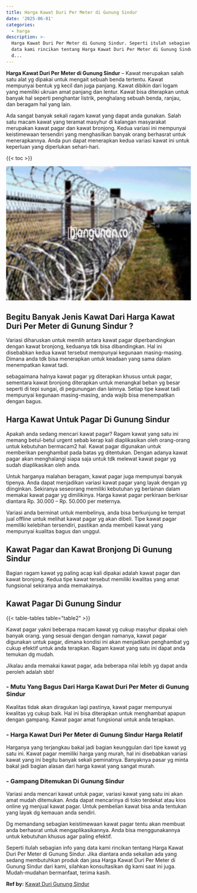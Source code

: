 ```yaml
---
title: Harga Kawat Duri Per Meter di Gunung Sindur
date: '2025-06-01'
categories:
  - harga
description: >-
  Harga Kawat Duri Per Meter di Gunung Sindur. Seperti itulah sebagian info yang
  data kami rincikan tentang Harga Kawat Duri Per Meter di Gunung Sindur. Jika
  d...
---
```


**Harga Kawat Duri Per Meter di Gunung Sindur** – Kawat merupakan salah satu alat yg dipakai untuk mengait sebuah benda tertentu. Kawat mempunyai bentuk yg kecil dan juga panjang. Kawat dibikin dari logam yang memiliki ukruan amat panjang dan lentur. Kawat bisa diterapkan untuk banyak hal seperti penghantar listrik, penghalang sebuah benda, ranjau, dan beragam hal yang lain.

Ada sangat banyak sekali ragam kawat yang dapat anda gunakan. Salah satu macam kawat yang teramat masyhur di kalangan masyarakat merupakan kawat pagar dan kawat bronjong. Kedua variasi ini mempunyai keistimewaan tersendiri yang menghasilkan banyak orang berhasrat untuk menerapkannya. Anda pun dapat menerapkan kedua variasi kawat ini untuk keperluan yang diperlukan sehari-hari.

{{< toc >}}

![Harga Kawat Duri Per Meter di Gunung Sindur](/images/jual-kawat-murah43.png)

## Begitu Banyak Jenis Kawat Dari Harga Kawat Duri Per Meter di Gunung Sindur ?

Variasi diharuskan untuk memlih antara kawat pagar diperbandingkan dengan kawat bronjong, keduanya tdk bisa dibandingkan. Hal ini disebabkan kedua kawat tersebut mempunyai kegunaan masing-masing. Dimana anda tdk bisa menerapkan untuk keadaan yang sama dalam menempatkan kawat tadi.

sebagaimana halnya kawat pagar yg diterapkan khusus untuk pagar, sementara kawat bronjong diterapkan untuk menangkal beban yg besar seperti di tepi sungai, di pegunungan dan lainnya. Setiap tipe kawat tadi mempunyai kegunaan masing-masing, anda wajib bisa menempatkan dengan bagus.

## Harga Kawat Untuk Pagar Di Gunung Sindur

Apakah anda sedang mencari kawat pagar? Ragam kawat yang satu ini memang betul-betul urgent sebab kerap kali diaplikasikan oleh orang-orang untuk kebutuhan bermacam2 hal. Kawat pagar digunakan untuk memberikan penghambat pada batas yg ditentukan. Dengan adanya kawat pagar akan menghalangi siapa saja untuk tdk melewat kawat pagar yg sudah diaplikasikan oleh anda.

Untuk harganya malahan beragam, kawat pagar juga mempunyai banyak tipenya. Anda dapat menjadikan variasi kawat pagar yang layak dengan yg diinginkan. Sekiranya seseorang memiliki kebutuhan yg berlainan dalam memakai kawat pagar yg dimilikinya. Harga kawat pagar perkiraan berkisar diantara Rp. 30.000 – Rp. 50.000 per meternya.

Variasi anda berminat untuk membelinya, anda bisa berkunjung ke tempat jual offline untuk melihat kawat pagar yg akan dibeli. Tipe kawat pagar memiliki kelebihan tersendiri, pastikan anda membeli kawat yang mempunyai kualitas bagus dan unggul.

## Kawat Pagar dan Kawat Bronjong Di Gunung Sindur

Bagian ragam kawat yg paling acap kali dipakai adalah kawat pagar dan kawat bronjong. Kedua tipe kawat tersebut memiliki kwalitas yang amat fungsional sekiranya anda memakainya.

## Kawat Pagar Di Gunung Sindur

{{< table-tables table="table2" >}}

Kawat pagar yakni beberapa macam kawat yg cukup masyhur dipakai oleh banyak orang. yang sesuai dengan dengan namanya, kawat pagar digunakan untuk pagar, dimana kondisi ini akan menjadikan penghambat yg cukup efektif untuk anda terapkan. Ragam kawat yang satu ini dapat anda temukan dg mudah.

Jikalau anda memakai kawat pagar, ada beberapa nilai lebih yg dapat anda peroleh adalah sbb!

### \- Mutu Yang Bagus Dari Harga Kawat Duri Per Meter di Gunung Sindur

Kwalitas tidak akan diragukan lagi pastinya, kawat pagar mempunyai kwalitas yg cukup baik. Hal ini bisa diterapkan untuk menghambat apapun dengan gampang. Kawat pagar amat fungsional untuk anda terapkan.

### \- Harga Kawat Duri Per Meter di Gunung Sindur Harga Relatif

Harganya yang terjangkau bakal jadi bagian keunggulan dari tipe kawat yg satu ini. Kawat pagar memiliki harga yang murah, hal ini disebabkan variasi kawat yang ini begitu banyak sekali peminatnya. Banyaknya pasar yg minta bakal jadi bagian alasan dari harga kawat yang sangat murah.

### \- Gampang Ditemukan Di Gunung Sindur

Variasi anda mencari kawat untuk pagar, variasi kawat yang satu ini akan amat mudah ditemukan. Anda dapat mencarinya di toko terdekat atau kios online yg menjual kawat pagar. Untuk pembelian kawat bisa anda tentukan yang layak dg kemauan anda sendiri.

Dg memandang sebagian keistimewaan kawat pagar tentu akan membuat anda berhasrat untuk mengaplikasikannya. Anda bisa menggunakannya untuk kebutuhan khusus agar paling efektif.

Seperti itulah sebagian info yang data kami rincikan tentang Harga Kawat Duri Per Meter di Gunung Sindur. Jika diantara anda sekalian ada yang sedang membutuhkan produk dan jasa Harga Kawat Duri Per Meter di Gunung Sindur dari kami, silahkan konsultasikan dg kami saat ini juga. Mudah-mudahan bermanfaat, terima kasih.

**Ref by:** [Kawat Duri Gunung Sindur](https://id.wikipedia.org/wiki/Kawat)
